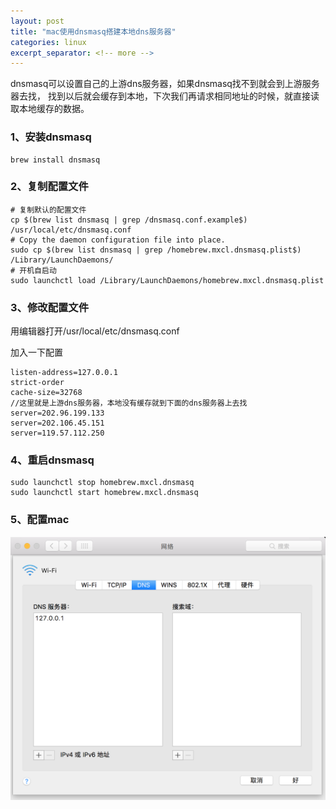```yaml
---
layout: post
title: "mac使用dnsmasq搭建本地dns服务器"
categories: linux
excerpt_separator: <!-- more -->
---
```


dnsmasq可以设置自己的上游dns服务器，如果dnsmasq找不到就会到上游服务器去找，
找到以后就会缓存到本地，下次我们再请求相同地址的时候，就直接读取本地缓存的数据。

<!-- more -->

### 1、安装dnsmasq

```
brew install dnsmasq
```

### 2、复制配置文件

```
# 复制默认的配置文件
cp $(brew list dnsmasq | grep /dnsmasq.conf.example$) /usr/local/etc/dnsmasq.conf
# Copy the daemon configuration file into place.
sudo cp $(brew list dnsmasq | grep /homebrew.mxcl.dnsmasq.plist$) /Library/LaunchDaemons/
# 开机自启动
sudo launchctl load /Library/LaunchDaemons/homebrew.mxcl.dnsmasq.plist
```

### 3、修改配置文件

用编辑器打开/usr/local/etc/dnsmasq.conf

加入一下配置

```
listen-address=127.0.0.1
strict-order
cache-size=32768
//这里就是上游dns服务器，本地没有缓存就到下面的dns服务器上去找
server=202.96.199.133
server=202.106.45.151
server=119.57.112.250
```

### 4、重启dnsmasq

```
sudo launchctl stop homebrew.mxcl.dnsmasq
sudo launchctl start homebrew.mxcl.dnsmasq
```

### 5、配置mac

![dnsmasq](/images/dnsmasq.png)